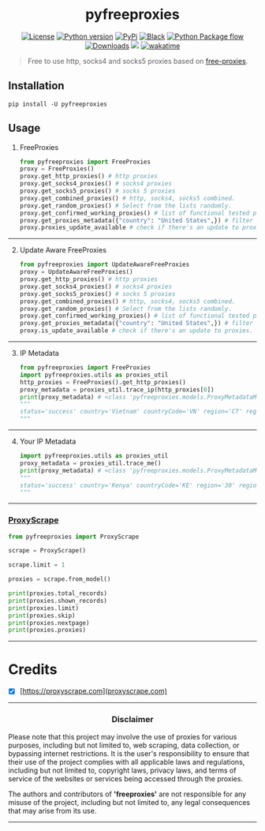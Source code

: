 <h1 align="center"> pyfreeproxies </h1>
<p align="center">
<!--
<a href="https://github.com/Simatwa/pyfreeproxies/actions/workflows/python-test.yml"><img src="https://github.com/Simatwa/pyfreeproxies/actions/workflows/python-test.yml/badge.svg" alt="Python Test"/></a>
-->
<a href="https://github.com/Simatwa/pyfreeproxies/blob/main/LICENSE"><img alt="License" src="https://img.shields.io/static/v1?logo=GPL&color=Blue&message=GPLv3&label=License"/></a>
<a href=""><img alt="Python version" src="https://img.shields.io/pypi/pyversions/pyfreeproxies"/></a>
<a href="https://pypi.org/project/pyfreeproxies"><img alt="PyPi" src="https://img.shields.io/pypi/v/pyfreeproxies?color=green"/></a>
<a href="https://github.com/psf/black"><img alt="Black" src="https://img.shields.io/badge/code%20style-black-000000.svg"/></a>
<a href="https://github.com/Simatwa/pyfreeproxies/actions/workflows/python-package.yml"><img alt="Python Package flow" src="https://github.com/Simatwa/pyfreeproxies/actions/workflows/python-package.yml/badge.svg?branch=master"/></a>
<a href="https://pepy.tech/project/pyfreeproxies"><img src="https://static.pepy.tech/personalized-badge/pyfreeproxies?period=total&units=international_system&left_color=grey&right_color=blue&left_text=Downloads" alt="Downloads"></a>
<a href="https://hits.seeyoufarm.com"><img src="https://hits.seeyoufarm.com/api/count/incr/badge.svg?url=https%3A%2F%2Fgithub.com/Simatwa/pyfreeproxies"/></a>      
<a href="https://wakatime.com/badge/github/Simatwa/pyfreeproxies"><img src="https://wakatime.com/badge/github/Simatwa/pyfreeproxies.svg" alt="wakatime"></a>
</p>

> Free to use http, socks4 and socks5 proxies based on [free-proxies](https://github.com/Simatwa/free-proxies).

## Installation

```
pip install -U pyfreeproxies
```

## Usage 

1. FreeProxies

   ```python
   from pyfreeproxies import FreeProxies
   proxy = FreeProxies()
   proxy.get_http_proxies() # http proxies
   proxy.get_socks4_proxies() # socks4 proxies 
   proxy.get_socks5_proxies() # socks 5 proxies
   proxy.get_combined_proxies() # http, socks4, socks5 combined.
   proxy.get_random_proxies() # Select from the lists randomly. 
   proxy.get_confirmed_working_proxies() # list of functional tested proxies. Support filters.
   proxy.get_proxies_metadata({"country": "United States",}) # filter with proxy metadata keys.
   proxy.proxies_update_available # check if there's an update to proxies.
   ```

---

2. Update Aware FreeProxies

   ```python
   from pyfreeproxies import UpdateAwareFreeProxies
   proxy = UpdateAwareFreeProxies()
   proxy.get_http_proxies() # http proxies
   proxy.get_socks4_proxies() # socks4 proxies 
   proxy.get_socks5_proxies() # socks 5 proxies
   proxy.get_combined_proxies() # http, socks4, socks5 combined.
   proxy.get_random_proxies() # Select from the lists randomly. 
   proxy.get_confirmed_working_proxies() # list of functional tested proxies. Support filters.
   proxy.get_proxies_metadata({"country": "United States",}) # filter with proxy metadata keys.
   proxy.is_update_available # check if there's an update to proxies.
   ```

---

3. IP Metadata

   ```python
   from pyfreeproxies import FreeProxies
   import pyfreeproxies.utils as proxies_util
   http_proxies = FreeProxies().get_http_proxies()
   proxy_metadata = proxies_util.trace_ip(http_proxies[0])
   print(proxy_metadata) # <class 'pyfreeproxies.models.ProxyMetadataModel'>
   """
   status='success' country='Vietnam' countryCode='VN' region='CT' regionName='Can Tho' city='Can Tho' zip='' lat=10.0359 lon=105.7808 timezone='Asia/Ho_Chi_Minh' isp='Viettel Corporation' org='VIETEL' as_='AS7552 Viettel Group' query='171.248.211.25' response_time=None continent=None continentCode=None district=None offset=None currency=None asname=None reverse=None mobile=None proxy=None hosting=None
   """
   ```

---

4. Your IP Metadata

   ```python
   import pyfreeproxies.utils as proxies_util
   proxy_metadata = proxies_util.trace_me()
   print(proxy_metadata) # <class 'pyfreeproxies.models.ProxyMetadataModel'>
   """
   status='success' country='Kenya' countryCode='KE' region='30' regionName='Nairobi County' city='Nairobi' zip='09831' lat=-1.28642 lon=*6.8198 timezone='Africa/Nairobi' isp='Jambonet Autonomous System' org='Telephone House' as_='AS12455 Kenyan Post & Telecommunications Company / Telkom Kenya Ltd' query='*1*.167.250.187' response_time=None continent=None continentCode=None district=None offset=None currency=None asname=None reverse=None mobile=None proxy=None hosting=None
   """
   ```

---

### [ProxyScrape](https://proxyscrape.com)

```python
from pyfreeproxies import ProxyScrape

scrape = ProxyScrape()

scrape.limit = 1

proxies = scrape.from_model()

print(proxies.total_records) 
print(proxies.shown_records)
print(proxies.limit)
print(proxies.skip)
print(proxies.nextpage)
print(proxies.proxies)
```

---

# Credits

- [x] [https://proxyscrape.com](proxyscrape.com)

---

<h3 align="center">Disclaimer</h3>

Please note that this project may involve the use of proxies for various purposes, including but not limited to, web scraping, data collection, or bypassing internet restrictions. It is the user's responsibility to ensure that their use of the project complies with all applicable laws and regulations, including but not limited to, copyright laws, privacy laws, and terms of service of the websites or services being accessed through the proxies.

The authors and contributors of **'freeproxies'** are not responsible for any misuse of the project, including but not limited to, any legal consequences that may arise from its use.

---